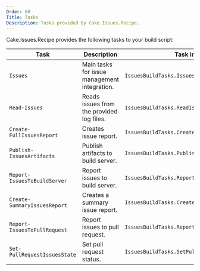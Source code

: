 ```yaml
---
Order: 60
Title: Tasks
Description: Tasks provided by Cake.Issues.Recipe.
---
```


Cake.Issues.Recipe provides the following tasks to your build script:

| Task                         | Description                                  | Task instance                                    |
|------------------------------|----------------------------------------------|--------------------------------------------------|
| `Issues`                     | Main tasks for issue management integration. | `IssuesBuildTasks.IssuesTask`                    |
| `Read-Issues`                | Reads issues from the provided log files.    | `IssuesBuildTasks.ReadIssuesTask`                |
| `Create-FullIssuesReport`    | Creates issue report.                        | `IssuesBuildTasks.CreateFullIssuesReportTask`    |
| `Publish-IssuesArtifacts`    | Publish artifacts to build server.           | `IssuesBuildTasks.PublishIssuesArtifactsTask`    |
| `Report-IssuesToBuildServer` | Report issues to build server.               | `IssuesBuildTasks.ReportIssuesToBuildServerTask` |
| `Create-SummaryIssuesReport` | Creates a summary issue report.              | `IssuesBuildTasks.CreateSummaryIssuesReportTask` |
| `Report-IssuesToPullRequest` | Report issues to pull request.               | `IssuesBuildTasks.ReportIssuesToPullRequestTask` |
| `Set-PullRequestIssuesState` | Set pull request status.                     | `IssuesBuildTasks.SetPullRequestIssuesStateTask` |